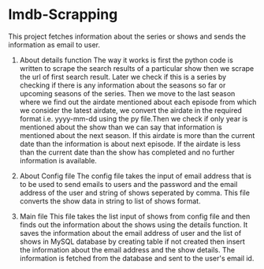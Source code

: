 # Imdb-Scrapping
This project fetches information about the series or shows and sends the information as email to user.
1. About details function
The way it works is first the python code is written to scrape the search results of a particular show then we scrape the url of first search result. Later we check if this is a series by checking if there is any information about the seasons so far or upcoming seasons of the series. Then we move to the last season where we find out the airdate mentioned about each episode from which we consider the latest airdate, we convert the airdate in the required format i.e. yyyy-mm-dd using the py file.Then we check if only year is mentioned about the show than we can say that information is mentioned about the next season. If this airdate is more than the current date than the information is about next episode. If the airdate is less than the current date than the show has completed and no further information is available.

2. About Config file
The config file takes the input of email address that is to be used to send emails to users and the password and the email address of the user and string of shows seperated by comma. This file converts the show data in string to list of shows format.

3. Main file
This file takes the list input of shows from config file and then finds out the information about the shows using the details function.
It saves the information about the email address of user and the list of shows in MySQL database by creating table if not created then insert the information about the email address and the show details. The information is fetched from the database and sent to the user's email id.
